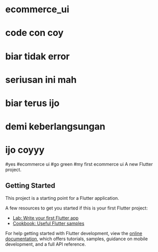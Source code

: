 # ecommerce_ui
# code con coy
# biar tidak error
# seriusan ini mah
# biar terus ijo
# demi keberlangsungan
# ijo coyyy

#yes
#ecommerce ui
#go green
#my first ecommerce ui
A new Flutter project.

## Getting Started

This project is a starting point for a Flutter application.

A few resources to get you started if this is your first Flutter project:

- [Lab: Write your first Flutter app](https://docs.flutter.dev/get-started/codelab)
- [Cookbook: Useful Flutter samples](https://docs.flutter.dev/cookbook)

For help getting started with Flutter development, view the
[online documentation](https://docs.flutter.dev/), which offers tutorials,
samples, guidance on mobile development, and a full API reference.
